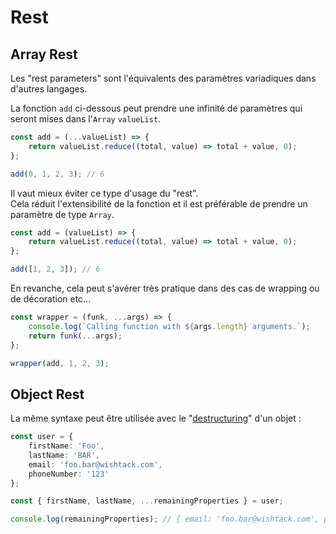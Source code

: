 # Rest

## Array Rest

Les "rest parameters" sont l'équivalents des paramètres variadiques dans d'autres langages.

La fonction `add` ci-dessous peut prendre une infinité de paramètres qui seront mises dans l'`Array` `valueList`.

```javascript
const add = (...valueList) => {
    return valueList.reduce((total, value) => total + value, 0);
};

add(0, 1, 2, 3); // 6
```


Il vaut mieux éviter ce type d'usage du "rest".  
Cela réduit l'extensibilité de la fonction et il est préférable de prendre un paramètre de type `Array`.

```typescript
const add = (valueList) => {
    return valueList.reduce((total, value) => total + value, 0);
};

add([1, 2, 3]); // 6
```


En revanche, cela peut s'avérer très pratique dans des cas de wrapping ou de décoration etc...

```javascript
const wrapper = (funk, ...args) => {
    console.log(`Calling function with ${args.length} arguments.`);
    return funk(...args);
};

wrapper(add, 1, 2, 3);
```

## Object Rest

La même syntaxe peut être utilisée avec le "[destructuring](destructuring.md#object-destructuring)" d'un objet :

```typescript
const user = {
    firstName: 'Foo',
    lastName: 'BAR',
    email: 'foo.bar@wishtack.com',
    phoneNumber: '123'
};

const { firstName, lastName, ...remainingProperties } = user;

console.log(remainingProperties); // { email: 'foo.bar@wishtack.com', phoneNumber: '123' }
```



